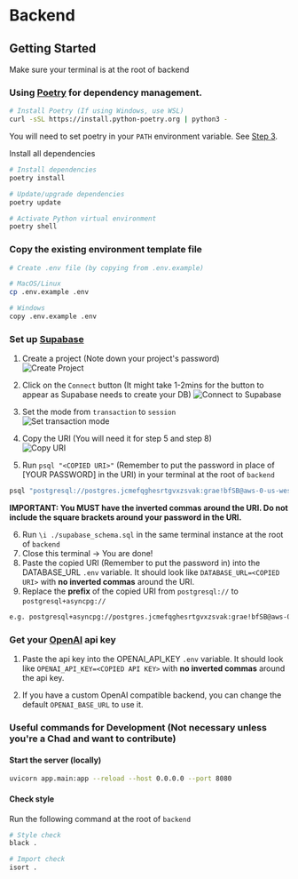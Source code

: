 # Backend

## Getting Started

Make sure your terminal is at the root of backend

### Using [Poetry](https://python-poetry.org/) for dependency management.

```bash
# Install Poetry (If using Windows, use WSL)
curl -sSL https://install.python-poetry.org | python3 -
```

You will need to set poetry in your `PATH` environment variable. See [Step 3](https://python-poetry.org/docs/#installing-with-the-official-installer).

Install all dependencies

```bash
# Install dependencies
poetry install
```

```bash
# Update/upgrade dependencies
poetry update
```

```bash
# Activate Python virtual environment
poetry shell
```

### Copy the existing environment template file

```bash
# Create .env file (by copying from .env.example)

# MacOS/Linux
cp .env.example .env

# Windows
copy .env.example .env
```

### Set up [Supabase](https://supabase.com/)

1. Create a project (Note down your project's password)  
  ![Create Project](./images/supabase_create_project.png)

2. Click on the `Connect` button (It might take 1-2mins for the button to appear as Supabase needs to create your DB)
  ![Connect to Supabase](./images/supabase_connect.png)

3. Set the mode from `transaction` to `session`  
  ![Set transaction mode](./images/supabase_transaction_mode.png)

4. Copy the URI (You will need it for step 5 and step 8)  
  ![Copy URI](./images/supabase_copy_uri.png)

5. Run `psql "<COPIED URI>"` (Remember to put the password in place of [YOUR PASSWORD] in the URI) in your terminal at the root of `backend`

```bash
psql "postgresql://postgres.jcmefqghesrtgvxzsvak:grae!bfSB@aws-0-us-west-7.pooler.supabase.com:5432/postgres"
```

**IMPORTANT: You MUST have the inverted commas around the URI. Do not include the square brackets around your password in the URI.**  

6. Run `\i ./supabase_schema.sql` in the same terminal instance at the root of `backend`
7. Close this terminal -> You are done!
8. Paste the copied URI (Remember to put the password in) into the DATABASE_URL `.env` variable. It should look like `DATABASE_URL=<COPIED URI>` with **no inverted commas** around the URI.
9. Replace the **prefix** of the copied URI from `postgresql://` to `postgresql+asyncpg://`

```bash
e.g. postgresql+asyncpg://postgres.jcmefqghesrtgvxzsvak:grae!bfSB@aws-0-us-west-7.pooler.supabase.com:5432/postgres
```

### Get your [OpenAI](https://platform.openai.com/api-keys) api key

1. Paste the api key into the OPENAI_API_KEY `.env` variable. It should look like `OPENAI_API_KEY=<COPIED API KEY>` with **no inverted commas** around the api key.

2. If you have a custom OpenAI compatible backend, you can change the default ```OPENAI_BASE_URL``` to use it.

### Useful commands for Development (Not necessary unless you're a Chad and want to contribute)

#### Start the server (locally)

```bash
uvicorn app.main:app --reload --host 0.0.0.0 --port 8080
```

#### Check style

Run the following command at the root of `backend`

```bash
# Style check
black .

# Import check
isort .
```
